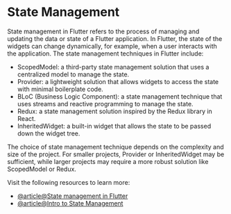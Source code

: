 # State Management

State management in Flutter refers to the process of managing and updating the data or state of a Flutter application. In Flutter, the state of the widgets can change dynamically, for example, when a user interacts with the application. The state management techniques in Flutter include:

- ScopedModel: a third-party state management solution that uses a centralized model to manage the state.
- Provider: a lightweight solution that allows widgets to access the state with minimal boilerplate code.
- BLoC (Business Logic Component): a state management technique that uses streams and reactive programming to manage the state.
- Redux: a state management solution inspired by the Redux library in React.
- InheritedWidget: a built-in widget that allows the state to be passed down the widget tree.

The choice of state management technique depends on the complexity and size of the project. For smaller projects, Provider or InheritedWidget may be sufficient, while larger projects may require a more robust solution like ScopedModel or Redux.

Visit the following resources to learn more:

- [@article@State management in Flutter](https://docs.flutter.dev/development/data-and-backend/state-mgmt)
- [@article@Intro to State Management](https://docs.flutter.dev/development/data-and-backend/state-mgmt/intro)
